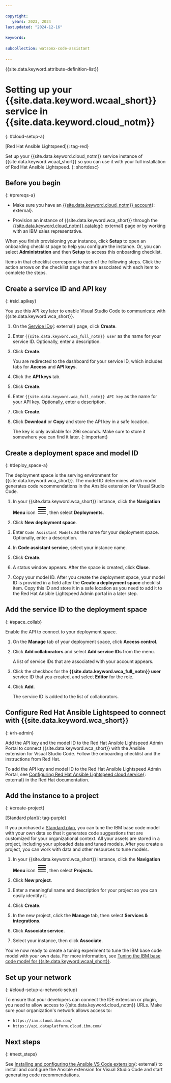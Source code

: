 ```yaml
---

copyright:
   years: 2023, 2024
lastupdated: "2024-12-16"

keywords:

subcollection: watsonx-code-assistant

---
```


{{site.data.keyword.attribute-definition-list}}

# Setting up your {{site.data.keyword.wcaal_short}} service in {{site.data.keyword.cloud_notm}}
{: #cloud-setup-a}

[Red Hat Ansible Lightspeed]{: tag-red}

Set up your {{site.data.keyword.cloud_notm}} service instance of {{site.data.keyword.wcaal_short}} so you can use it with your full installation of Red Hat Ansible Lightspeed.
{: shortdesc}

## Before you begin
{: #prereqs-a}

- Make sure you have an [{{site.data.keyword.cloud_notm}} account](https://cloud.ibm.com/registration/){: external}.

- Provision an instance of {{site.data.keyword.wca_short}} through the [{{site.data.keyword.cloud_notm}} catalog](https://cloud.ibm.com/catalog/services/ibm-watsonx-code-assistant){: external} page or by working with an IBM sales representative.

When you finish provisioning your instance, click **Setup** to open an onboarding checklist page to help you configure the instance. Or, you can select **Administration** and then **Setup** to access this onboarding checklist.

Items in that checklist correspond to each of the following steps. Click the action arrows on the checklist page that are associated with each item to complete the steps.

## Create a service ID and API key
{: #sid_apikey}

You use this API key later to enable Visual Studio Code to communicate with {{site.data.keyword.wca_short}}.

1. On the [Service IDs](https://cloud.ibm.com/iam/serviceids){: external} page, click **Create**.

1. Enter `{{site.data.keyword.wca_full_notm}} user` as the name for your service ID. Optionally, enter a description.

1. Click **Create**.

   You are redirected to the dashboard for your service ID, which includes tabs for **Access** and **API keys**.

1. Click the **API keys** tab.

1. Click **Create**.

1. Enter `{{site.data.keyword.wca_full_notm}} API key` as the name for your API key. Optionally, enter a description.

1. Click **Create**.

1. Click **Download** or **Copy** and store the API key in a safe location.

   The key is only available for 296 seconds. Make sure to store it somewhere you can find it later.
   {: important}

## Create a deployment space and model ID
{: #deploy_space-a}

The deployment space is the serving environment for {{site.data.keyword.wca_short}}. The model ID determines which model generates code recommendations in the Ansible extension for Visual Studio Code.

1. In your {{site.data.keyword.wca_short}} instance, click the **Navigation Menu** icon ![Navigation Menu](images/menu.svg), then select **Deployments**.

1. Click **New deployment space**.

1. Enter `Code Assistant Models` as the name for your deployment space. Optionally, enter a description.

1. In **Code assistant service**, select your instance name.

1. Click **Create**.

1. A status window appears. After the space is created, click **Close**.

1. Copy your model ID. After you create the deployment space, your model ID is provided in a field after the **Create a deployment space** checklist item. Copy this ID and store it in a safe location as you need to add it to the Red Hat Ansible Lightspeed Admin portal in a later step.

## Add the service ID to the deployment space
{: #space_collab}

Enable the API to connect to your deployment space.

1. On the **Manage** tab of your deployment space, click **Access control**.

1. Click **Add collaborators** and select **Add service IDs** from the menu.

   A list of service IDs that are associated with your account appears.

1. Click the checkbox for the **{{site.data.keyword.wca_full_notm}} user** service ID that you created, and select **Editor** for the role.

1. Click **Add**.

   The service ID is added to the list of collaborators.

## Configure Red Hat Ansible Lightspeed to connect with {{site.data.keyword.wca_short}}
{: #rh-admin}

Add the API key and the model ID to the Red Hat Ansible Lightspeed Admin Portal to connect {{site.data.keyword.wca_short}} with the Ansible extension for Visual Studio Code. Follow the onboarding checklist and the instructions from Red Hat.

To add the API key and model ID to the Red Hat Ansible Lightspeed Admin Portal, see [Configuring Red Hat Ansible Lightspeed cloud service](https://docs.redhat.com/en/documentation/red_hat_ansible_lightspeed_with_ibm_watsonx_code_assistant/2.x_latest/html/red_hat_ansible_lightspeed_with_ibm_watsonx_code_assistant_user_guide/set-up-lightspeed_lightspeed-user-guide#obtain-config-wca-and-model-id_configure-lightspeed-cloud-service){: external} in the Red Hat documentation.

## Add the instance to a project
{: #create-project}

[Standard plan]{: tag-purple}

 If you purchased a [Standard plan](/docs/watsonx-code-assistant?topic=watsonx-code-assistant-ansible-pricing#standard-plan), you can tune the IBM base code model with your own data so that it generates code suggestions that are customized for your organizational context. All your assets are stored in a project, including your uploaded data and tuned models. After you create a project, you can work with data and other resources to tune models.

1. In your {{site.data.keyword.wca_short}} instance, click the **Navigation Menu** icon ![Navigation Menu](images/menu.svg), then select **Projects**.

1. Click **New project**.

1. Enter a meaningful name and description for your project so you can easily identify it.

1. Click **Create**.

1. In the new project, click the **Manage** tab, then select **Services & integrations**.

1. Click **Associate service**.

1. Select your instance, then click **Associate**.

You're now ready to create a tuning experiment to tune the IBM base code model with your own data. For more information, see [Tuning the IBM base code model for {{site.data.keyword.wcaal_short}}](/docs/watsonx-code-assistant?topic=watsonx-code-assistant-tutorial-tune-ansible).

## Set up your network
{: #cloud-setup-a-network-setup}

To ensure that your developers can connect the IDE extension or plugin, you need to allow access to {{site.data.keyword.cloud_notm}} URLs. Make sure your organization's network allows access to:

- `https://iam.cloud.ibm.com/`
- `https://api.dataplatform.cloud.ibm.com/`

## Next steps
{: #next_steps}

See [Installing and configuring the Ansible VS Code extension](https://docs.redhat.com/en/documentation/red_hat_ansible_lightspeed_with_ibm_watsonx_code_assistant/2.x_latest/html/red_hat_ansible_lightspeed_with_ibm_watsonx_code_assistant_user_guide/configuring-with-code-assistant_lightspeed-user-guide){: external} to install and configure the Ansible extension for Visual Studio Code and start generating code recommendations.
